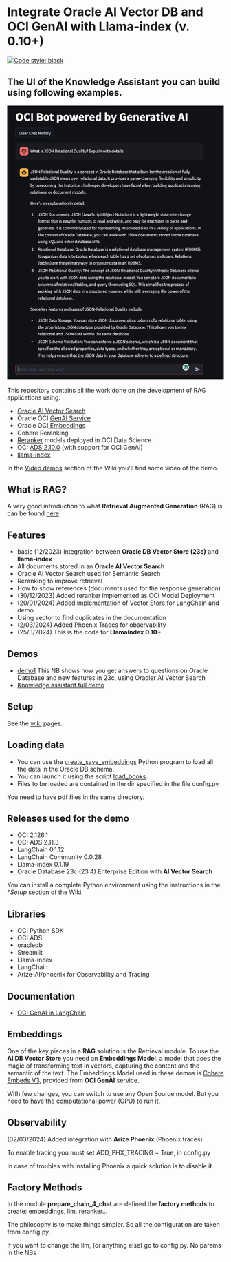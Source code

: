 # Integrate Oracle AI Vector DB and OCI GenAI with Llama-index (v. 0.10+)

[![Code style: black](https://img.shields.io/badge/code%20style-black-000000.svg)](https://github.com/psf/black)

## The UI of the **Knowledge Assistant** you can build using following examples.

![screenshot](./screenshot.png)

This repository contains all the work done on the development of RAG applications using:

* [Oracle AI Vector Search](https://www.oracle.com/news/announcement/ocw-integrated-vector-database-augments-generative-ai-2023-09-19/)
* Oracle OCI [GenAI Service](https://docs.public.oneportal.content.oci.oraclecloud.com/en-us/iaas/Content/generative-ai/home.htm)
* Oracle OCI[ Embeddings](https://docs.public.oneportal.content.oci.oraclecloud.com/en-us/iaas/Content/generative-ai/embed-models.htm)
* Cohere Reranking
* [Reranker](https://github.com/luigisaetta/llamaindex_oracle/blob/main/deploy_reranker.ipynb) models deployed in OCI Data Science
* OCI [ADS 2.10.0](https://accelerated-data-science.readthedocs.io/en/latest/user_guide/large_language_model/langchain_models.html) (with support for OCI GenAI)
* [llama-index](https://docs.llamaindex.ai/en/stable/)

In the [Video demos](https://github.com/luigisaetta/llamaindex_oracle/wiki/Video-demos) section of the Wiki you'll find some video of the demo.

## What is RAG?

A very good introduction to what **Retrieval Augmented Generation** (RAG) is can be found [here](https://www.oracle.com/artificial-intelligence/generative-ai/retrieval-augmented-generation-rag/)

## Features

* basic (12/2023) integration between **Oracle DB Vector Store (23c)** and **llama-index**
* All documents stored in an **Oracle AI Vector Search**
* Oracle AI Vector Search used for Semantic Search
* Reranking to improve retrieval
* How to show references (documents used for the response generation)
* (30/12/2023) Added reranker implemented as OCI Model Deployment
* (20/01/2024) Added implementation of Vector Store for LangChain and demo
* Using vector to find duplicates in the documentation
* (2/03/2024) Added Phoenix Traces for observability
* (25/3/2024) This is the code for **LlamaIndex 0.10+**

## Demos

* [demo1](./custom_vector_store_demo1.ipynb) This NB shows how you get answers to questions on Oracle Database and new features in 23c, using Oracler AI Vector Search
* [Knowledge assistant full demo](./run_oracle_chat_with_memory.sh)

## Setup

See the [wiki](https://github.com/luigisaetta/llamaindex_oracle/wiki/Setup-of-the-Python-conda-environment) pages.

## Loading data

* You can use the [create_save_embeddings](./create_save_embeddings.py) Python program to load all the data in the Oracle DB schema.
* You can launch it using the script [load_books](./load_books.sh).
* Files to be loaded are contained in the dir specified in the file config.py

You need to have pdf files in the same directory.

## Releases used for the demo

* OCI 2.126.1
* OCI ADS 2.11.3
* LangChain 0.1.12
* LangChain Community 0.0.28
* Llama-index 0.1.19
* Oracle Database 23c (23.4) Enterprise Edition with **AI Vector Search**

You can install a complete Python environment using the instructions in the **Setup* section of the Wiki.

## Libraries

* OCI Python SDK
* OCI ADS
* oracledb
* Streamlit
* Llama-index
* LangChain
* Arize-AI/phoenix for Observability and Tracing

## Documentation

* [OCI GenAI in LangChain](https://python.langchain.com/docs/integrations/llms/oci_generative_ai)

## Embeddings

One of the key pieces in a **RAG** solution is the Retrieval module. 
To use the **AI DB Vector Store** you need an **Embeddings Model**: a model that does the magic of transforming text in vectors, capturing the content and the semantic of the text.
The Embeddings Model used in these demos is [Cohere Embeds V3](https://txt.cohere.com/introducing-embed-v3/), provided from **OCI GenAI** service.

With few changes, you can switch to use any Open Source model. But you need to have the computational power (GPU) to run it.

## Observability

(02/03/2024) Added integration with **Arize Phoenix** (Phoenix traces). 

To enable tracing you must set ADD_PHX_TRACING = True, in config.py

In case of troubles with installing Phoenix  a quick solution is to disable it.

## Factory Methods

In the module **prepare_chain_4_chat** are defined the **factory methods** to create: embeddings, llm, reranker...

The philosophy is to make things simpler. So all the configuration are taken from config.py.

If you want to change the llm, (or anything else) go to config.py. No params in the NBs
